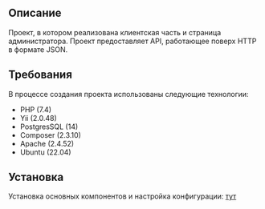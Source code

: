 ## Описание

Проект, в котором реализована клиентская часть и страница администратора. Проект предоставляет API, работающее поверх HTTP в формате JSON.

## Требования

В процессе создания проекта использованы следующие технологии:

- PHP (7.4)
- Yii (2.0.48)
- PostgresSQL (14)
- Composer (2.3.10)
- Apache (2.4.52)
- Ubuntu (22.04)

## Установка

Установка основных компонентов и настройка конфигурации: [тут](Documentation/INSTALL.md)